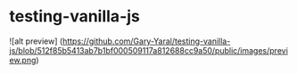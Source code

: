 # testing-vanilla-js

![alt preview]
(https://github.com/Gary-Yaral/testing-vanilla-js/blob/512f85b5413ab7b1bf000509117a812688cc9a50/public/images/preview.png)
